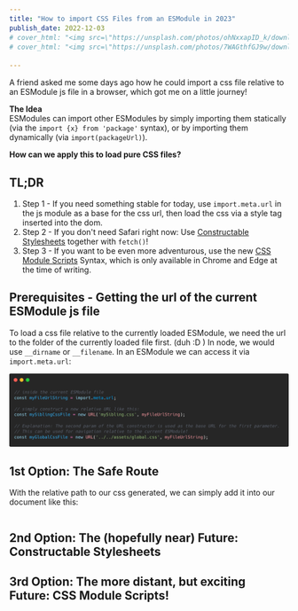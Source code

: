 ```yaml
---
title: "How to import CSS Files from an ESModule in 2023"
publish_date: 2022-12-03
# cover_html: "<img src=\"https://unsplash.com/photos/ohNxxapID_k/download?ixid=MnwxMjA3fDB8MXxzZWFyY2h8NXx8bGVtb258ZW58MHx8fHwxNjY2Nzk4Nzc3&force=true&w=1920\">"
# cover_html: "<img src=\"https://unsplash.com/photos/7WAGthfGJ9w/download?ixid=MnwxMjA3fDB8MXxzZWFyY2h8NHx8bGVtb258ZW58MHx8fHwxNjY2ODA0MTgz&force=true&w=1920\">"

---
```


A friend asked me some days ago how he could import a css file relative to an ESModule js file in a browser, which got me on a little journey!  

**The Idea**  
ESModules can import other ESModules by simply importing them statically (via the `import {x} from 'package'` syntax), or by importing them dynamically (via `import(packageUrl)`).  

**How can we apply this to load pure CSS files?** 

## TL;DR 

1. Step 1 - If you need something stable for today, use `import.meta.url` in the js module as a base for the css url, then load the css via a style tag inserted into the dom. 
2. Step 2 - If you don't need Safari right now: Use [Constructable Stylesheets](https://web.dev/constructable-stylesheets/) together with `fetch()`! 
3. Step 3 - If you want to be even more adventurous, use the new [CSS Module Scripts](https://web.dev/css-module-scripts/#using-css-module-scripts) Syntax, which is only available in Chrome and Edge at the time of writing.

## Prerequisites - Getting the url of the current ESModule js file 

To load a css file relative to the currently loaded ESModule, we need the url to the folder of the currently loaded file first. (duh :D )
In node, we would use `__dirname` or `__filename`. 
In an ESModule we can access it via `import.meta.url`:

![](./img/code_relative-asset-urls-from-esmodule.png)


## 1st Option: The Safe Route

With the relative path to our css generated, we can simply add it into our document like this: 

```

```

## 2nd Option: The (hopefully near) Future:  Constructable Stylesheets 
## 3rd Option: The more distant, but exciting Future: CSS Module Scripts!